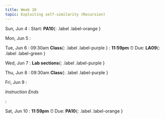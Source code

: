 ```yaml
---
title: Week 10
topic: Exploiting self-similarity (Recursion)
---
```

Sun, Jun 4
: Start: **PA10**{: .label .label-orange }


Mon, Jun 5
: 

Tue, Jun 6
: 09:30am **Class**{: .label .label-purple }
: **11:59pm**  ⏰  Due: **LA09**{: .label .label-green }


Wed, Jun 7
: **Lab sections**{: .label .label-purple }


Thu, Jun 8
: 09:30am **Class**{: .label .label-purple }


Fri, Jun 9
: <p class="text-grey-dk-000 mb-0"><em>Instruction Ends</em></p>

: 

Sat, Jun 10
: **11:59pm**  ⏰  Due: **PA10**{: .label .label-orange }


